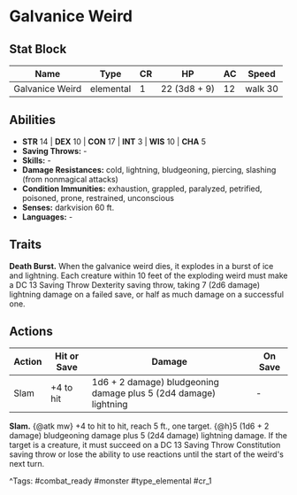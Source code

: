 # Galvanice Weird

## Stat Block

| Name | Type | CR | HP | AC | Speed |
|------|------|----|----|----|-------|
| Galvanice Weird | elemental | 1 | 22 (3d8 + 9) | 12 | walk 30 |

## Abilities

- **STR** 14 | **DEX** 10 | **CON** 17 | **INT** 3 | **WIS** 10 | **CHA** 5
- **Saving Throws:** -  
- **Skills:** -  
- **Damage Resistances:** cold, lightning, bludgeoning, piercing, slashing (from nonmagical attacks)  
- **Condition Immunities:** exhaustion, grappled, paralyzed, petrified, poisoned, prone, restrained, unconscious  
- **Senses:** darkvision 60 ft.  
- **Languages:** -

## Traits

**Death Burst.** When the galvanice weird dies, it explodes in a burst of ice and lightning. Each creature within 10 feet of the exploding weird must make a DC 13 Saving Throw Dexterity saving throw, taking 7 (2d6 damage) lightning damage on a failed save, or half as much damage on a successful one.


## Actions

| Action | Hit or Save | Damage | On Save |
|--------|--------------|--------|----------|
| Slam | +4 to hit | 1d6 + 2 damage) bludgeoning damage plus 5 (2d4 damage) lightning | - |

**Slam.** {@atk mw} +4 to hit to hit, reach 5 ft., one target. {@h}5 (1d6 + 2 damage) bludgeoning damage plus 5 (2d4 damage) lightning damage. If the target is a creature, it must succeed on a DC 13 Saving Throw Constitution saving throw or lose the ability to use reactions until the start of the weird's next turn.


^Tags: #combat_ready #monster #type_elemental #cr_1